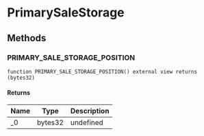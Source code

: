 # PrimarySaleStorage









## Methods

### PRIMARY_SALE_STORAGE_POSITION

```solidity
function PRIMARY_SALE_STORAGE_POSITION() external view returns (bytes32)
```






#### Returns

| Name | Type | Description |
|---|---|---|
| _0 | bytes32 | undefined |




